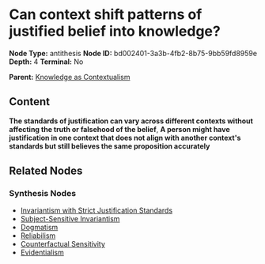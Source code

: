 # Can context shift patterns of justified belief into knowledge?

**Node Type:** antithesis
**Node ID:** bd002401-3a3b-4fb2-8b75-9bb59fd8959e
**Depth:** 4
**Terminal:** No

**Parent:** [Knowledge as Contextualism](knowledge-as-contextualism-synthesis-75c060de-e6df-4e73-ab25-30a233c5299a.md)

## Content

**The standards of justification can vary across different contexts without affecting the truth or falsehood of the belief**, **A person might have justification in one context that does not align with another context's standards but still believes the same proposition accurately**

## Related Nodes

### Synthesis Nodes

- [Invariantism with Strict Justification Standards](invariantism-with-strict-justification-standards-synthesis-fd06b87a-df73-48fe-ad66-9fb4cb932733.md)
- [Subject-Sensitive Invariantism](subject-sensitive-invariantism-synthesis-9258dfde-9f00-43de-83d8-03e49184aebc.md)
- [Dogmatism](dogmatism-synthesis-b2c6b1f1-8815-40ca-a34c-e746e610ef56.md)
- [Reliabilism](reliabilism-synthesis-abe24c32-2e69-4d9f-905c-69ceecb97c60.md)
- [Counterfactual Sensitivity](counterfactual-sensitivity-synthesis-2cf70ee2-a800-4dfc-9cac-5f495135b3d9.md)
- [Evidentialism](evidentialism-synthesis-d47f20c4-1d52-429f-a9dd-a7e610e6247d.md)
